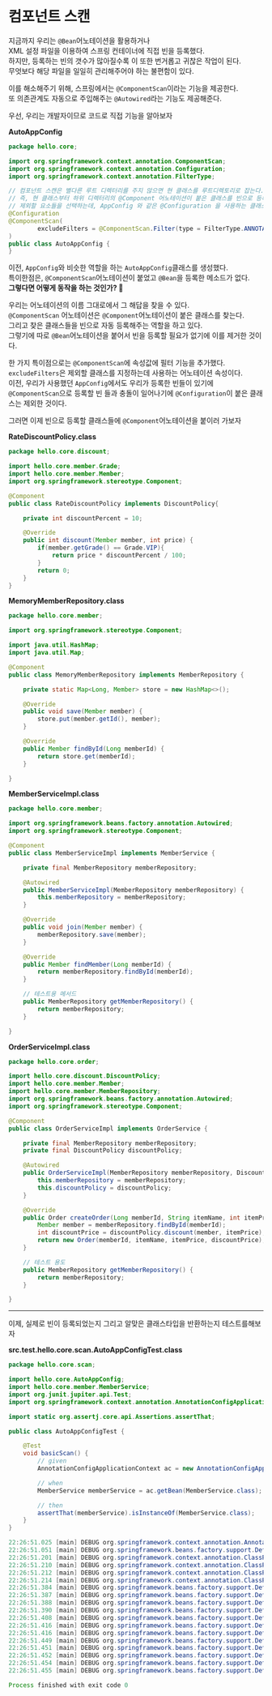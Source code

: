 # 컴포넌트 스캔   
지금까지 우리는 `@Bean`어노테이션을 활용하거나        
XML 설정 파일을 이용하여 스프링 컨테이너에 직접 빈을 등록했다.          
하지만, 등록하는 빈의 갯수가 많아질수록 이 또한 번거롭고 귀찮은 작업이 된다.  
무엇보다 해당 파일을 일일히 관리해주어야 하는 불편함이 있다.    

이를 해소해주기 위해, 스프링에서는 `@ComponentScan`이라는 기능을 제공한다.     
또 의존관계도 자동으로 주입해주는 `@Autowired`라는 기능도 제공해준다.      

우선, 우리는 개발자이므로 코드로 직접 기능을 알아보자  
   
**AutoAppConfig**   
```java
package hello.core;

import org.springframework.context.annotation.ComponentScan;
import org.springframework.context.annotation.Configuration;
import org.springframework.context.annotation.FilterType;

// 컴포넌트 스캔은 별다른 루트 디렉터리를 주지 않으면 현 클래스를 루트디렉토리로 잡는다.
// 즉, 현 클래스부터 하위 디렉터리의 @Component 어노테이션이 붙은 클래스를 빈으로 등록한다.(이 클래스도)
// 제외할 요소들을 선택하는데, AppConfig 와 같은 @Configuration 을 사용하는 클래스는 제외
@Configuration
@ComponentScan(
        excludeFilters = @ComponentScan.Filter(type = FilterType.ANNOTATION, classes = Configuration.class)
)
public class AutoAppConfig {
}
```   
이전, `AppConfig`와 비슷한 역할을 하는 `AutoAppConfig`클래스를 생성했다.         
특이한점은, `@ComponentScan`어노테이션이 붙었고 `@Bean`을 등록한 메소드가 없다.         
**그렇다면 어떻게 동작을 하는 것인가? 🤔**     
           
우리는 어노테이션의 이름 그대로에서 그 해답을 찾을 수 있다.        
`@ComponentScan` 어노테이션은 `@Component`어노테이션이 붙은 클래스를 찾는다.        
그리고 찾은 클래스들을 빈으로 자동 등록해주는 역할을 하고 있다.       
그렇기에 따로 `@Bean`어노테이션을 붙어서 빈을 등록할 필요가 없기에 이를 제거한 것이다.       
      
한 가지 특이점으로는 `@ComponentScan`에 속성값에 필터 기능을 추가했다.       
`excludeFilters`은 제외할 클래스를 지정하는데 사용하는 어노테이션 속성이다.     
이전, 우리가 사용했던 `AppConfig`에서도 우리가 등록한 빈들이 있기에      
`@ComponentScan`으로 등록할 빈 들과 충돌이 일어나기에 `@Configuration`이 붙은 클래스는 제외한 것이다.     
 
그러면 이제 빈으로 등록할 클래스들에 `@Component`어노테이션을 붙이러 가보자 
   
**RateDiscountPolicy.class**
```java
package hello.core.discount;

import hello.core.member.Grade;
import hello.core.member.Member;
import org.springframework.stereotype.Component;

@Component
public class RateDiscountPolicy implements DiscountPolicy{

    private int discountPercent = 10;

    @Override
    public int discount(Member member, int price) {
        if(member.getGrade() == Grade.VIP){
            return price * discountPercent / 100;
        }
        return 0;
    }
}
```

**MemoryMemberRepository.class**
```java
package hello.core.member;

import org.springframework.stereotype.Component;

import java.util.HashMap;
import java.util.Map;

@Component
public class MemoryMemberRepository implements MemberRepository {

    private static Map<Long, Member> store = new HashMap<>();

    @Override
    public void save(Member member) {
        store.put(member.getId(), member);
    }

    @Override
    public Member findById(Long memberId) {
        return store.get(memberId);
    }

}
```

**MemberServiceImpl.class**
```java
package hello.core.member;

import org.springframework.beans.factory.annotation.Autowired;
import org.springframework.stereotype.Component;

@Component
public class MemberServiceImpl implements MemberService {

    private final MemberRepository memberRepository;

    @Autowired
    public MemberServiceImpl(MemberRepository memberRepository) {
        this.memberRepository = memberRepository;
    }

    @Override
    public void join(Member member) {
        memberRepository.save(member);
    }

    @Override
    public Member findMember(Long memberId) {
        return memberRepository.findById(memberId);
    }

    // 테스트용 메서드
    public MemberRepository getMemberRepository() {
        return memberRepository;
    }

}
```
   
**OrderServiceImpl.class**
```java
package hello.core.order;

import hello.core.discount.DiscountPolicy;
import hello.core.member.Member;
import hello.core.member.MemberRepository;
import org.springframework.beans.factory.annotation.Autowired;
import org.springframework.stereotype.Component;

@Component
public class OrderServiceImpl implements OrderService {

    private final MemberRepository memberRepository;
    private final DiscountPolicy discountPolicy;

    @Autowired
    public OrderServiceImpl(MemberRepository memberRepository, DiscountPolicy discountPolicy) {
        this.memberRepository = memberRepository;
        this.discountPolicy = discountPolicy;
    }

    @Override
    public Order createOrder(Long memberId, String itemName, int itemPrice) {
        Member member = memberRepository.findById(memberId);
        int discountPrice = discountPolicy.discount(member, itemPrice);
        return new Order(memberId, itemName, itemPrice, discountPrice);
    }

    // 테스트 용도
    public MemberRepository getMemberRepository() {
        return memberRepository;
    }

}
```
   
___     
   
이제, 실제로 빈이 등록되었는지 그리고 알맞은 클래스타입을 반환하는지 테스트를해보자   
    
**src.test.hello.core.scan.AutoAppConfigTest.class**
```java
package hello.core.scan;

import hello.core.AutoAppConfig;
import hello.core.member.MemberService;
import org.junit.jupiter.api.Test;
import org.springframework.context.annotation.AnnotationConfigApplicationContext;

import static org.assertj.core.api.Assertions.assertThat;

public class AutoAppConfigTest {

    @Test
    void basicScan() {
        // given
        AnnotationConfigApplicationContext ac = new AnnotationConfigApplicationContext(AutoAppConfig.class);

        // when
        MemberService memberService = ac.getBean(MemberService.class);

        // then
        assertThat(memberService).isInstanceOf(MemberService.class);
    }
}
```
```java
22:26:51.025 [main] DEBUG org.springframework.context.annotation.AnnotationConfigApplicationContext - Refreshing org.springframework.context.annotation.AnnotationConfigApplicationContext@18a70f16
22:26:51.051 [main] DEBUG org.springframework.beans.factory.support.DefaultListableBeanFactory - Creating shared instance of singleton bean 'org.springframework.context.annotation.internalConfigurationAnnotationProcessor'
22:26:51.201 [main] DEBUG org.springframework.context.annotation.ClassPathBeanDefinitionScanner - Identified candidate component class: file [/Users/ujae/IdeaProjects/inflearn/core/out/production/classes/hello/core/discount/RateDiscountPolicy.class]
22:26:51.210 [main] DEBUG org.springframework.context.annotation.ClassPathBeanDefinitionScanner - Identified candidate component class: file [/Users/ujae/IdeaProjects/inflearn/core/out/production/classes/hello/core/member/MemberServiceImpl.class]
22:26:51.212 [main] DEBUG org.springframework.context.annotation.ClassPathBeanDefinitionScanner - Identified candidate component class: file [/Users/ujae/IdeaProjects/inflearn/core/out/production/classes/hello/core/member/MemoryMemberRepository.class]
22:26:51.214 [main] DEBUG org.springframework.context.annotation.ClassPathBeanDefinitionScanner - Identified candidate component class: file [/Users/ujae/IdeaProjects/inflearn/core/out/production/classes/hello/core/order/OrderServiceImpl.class]
22:26:51.384 [main] DEBUG org.springframework.beans.factory.support.DefaultListableBeanFactory - Creating shared instance of singleton bean 'org.springframework.context.event.internalEventListenerProcessor'
22:26:51.387 [main] DEBUG org.springframework.beans.factory.support.DefaultListableBeanFactory - Creating shared instance of singleton bean 'org.springframework.context.event.internalEventListenerFactory'
22:26:51.388 [main] DEBUG org.springframework.beans.factory.support.DefaultListableBeanFactory - Creating shared instance of singleton bean 'org.springframework.context.annotation.internalAutowiredAnnotationProcessor'
22:26:51.390 [main] DEBUG org.springframework.beans.factory.support.DefaultListableBeanFactory - Creating shared instance of singleton bean 'org.springframework.context.annotation.internalCommonAnnotationProcessor'
22:26:51.408 [main] DEBUG org.springframework.beans.factory.support.DefaultListableBeanFactory - Creating shared instance of singleton bean 'autoAppConfig'
22:26:51.416 [main] DEBUG org.springframework.beans.factory.support.DefaultListableBeanFactory - Creating shared instance of singleton bean 'rateDiscountPolicy'
22:26:51.416 [main] DEBUG org.springframework.beans.factory.support.DefaultListableBeanFactory - Creating shared instance of singleton bean 'memberServiceImpl'
22:26:51.449 [main] DEBUG org.springframework.beans.factory.support.DefaultListableBeanFactory - Creating shared instance of singleton bean 'memoryMemberRepository'
22:26:51.451 [main] DEBUG org.springframework.beans.factory.support.DefaultListableBeanFactory - Autowiring by type from bean name 'memberServiceImpl' via constructor to bean named 'memoryMemberRepository'
22:26:51.452 [main] DEBUG org.springframework.beans.factory.support.DefaultListableBeanFactory - Creating shared instance of singleton bean 'orderServiceImpl'
22:26:51.454 [main] DEBUG org.springframework.beans.factory.support.DefaultListableBeanFactory - Autowiring by type from bean name 'orderServiceImpl' via constructor to bean named 'memoryMemberRepository'
22:26:51.455 [main] DEBUG org.springframework.beans.factory.support.DefaultListableBeanFactory - Autowiring by type from bean name 'orderServiceImpl' via constructor to bean named 'rateDiscountPolicy'

Process finished with exit code 0
```


